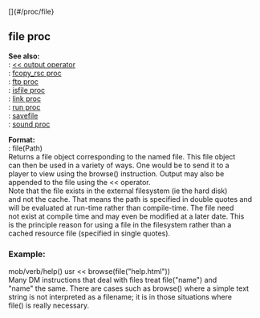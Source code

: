 []{#/proc/file}    
## file proc    
**See also:**    
:   [\<\< output operator](ref/operator/%3c%3c/output)    
:   [fcopy_rsc proc](ref/proc/fcopy_rsc)    
:   [ftp proc](ref/proc/ftp)    
:   [isfile proc](ref/proc/isfile)    
:   [link proc](ref/proc/link)    
:   [run proc](ref/proc/run)    
:   [savefile](ref/savefile)    
:   [sound proc](ref/proc/sound)    
<!-- -->    
**Format:**    
:   file(Path)    
Returns a file object corresponding to the named file. This file object    
can then be used in a variety of ways. One would be to send it to a    
player to view using the browse() instruction. Output may also be    
appended to the file using the \<\< operator.    
Note that the file exists in the external filesystem (ie the hard disk)    
and not the cache. That means the path is specified in double quotes and    
will be evaluated at run-time rather than compile-time. The file need    
not exist at compile time and may even be modified at a later date. This    
is the principle reason for using a file in the filesystem rather than a    
cached resource file (specified in single quotes).    
### Example:    
mob/verb/help() usr \<\< browse(file(\"help.html\"))    
Many DM instructions that deal with files treat file(\"name\") and    
\"name\" the same. There are cases such as browse() where a simple text    
string is not interpreted as a filename; it is in those situations where    
file() is really necessary.  